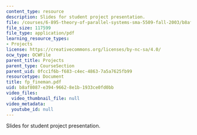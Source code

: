 ```yaml
---
content_type: resource
description: Slides for student project presentation.
file: /courses/6-895-theory-of-parallel-systems-sma-5509-fall-2003/b8af8087e39496628e1b1933ce0fd0bb_fp_fineman.pdf
file_size: 117599
file_type: application/pdf
learning_resource_types:
- Projects
license: https://creativecommons.org/licenses/by-nc-sa/4.0/
ocw_type: OCWFile
parent_title: Projects
parent_type: CourseSection
parent_uid: 0fcc1f6b-f683-c4ec-4863-7a5a7625fb99
resourcetype: Document
title: fp_fineman.pdf
uid: b8af8087-e394-9662-8e1b-1933ce0fd0bb
video_files:
  video_thumbnail_file: null
video_metadata:
  youtube_id: null
---
```

Slides for student project presentation.